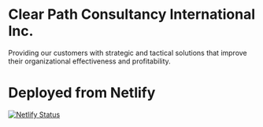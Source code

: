 # Clear Path Consultancy International Inc.
Providing our customers with strategic and tactical solutions that improve their organizational effectiveness and profitability.

# Deployed from Netlify
[![Netlify Status](https://api.netlify.com/api/v1/badges/a770f866-b4bd-422a-9203-38701c4c3d7c/deploy-status)](https://app.netlify.com/sites/clearpathconsultancy/deploys)
